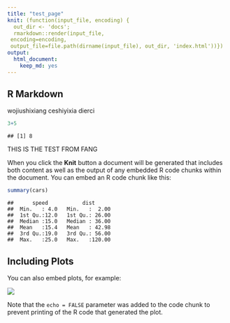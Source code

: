 ```yaml
---
title: "test_page"
knit: (function(input_file, encoding) {
  out_dir <- 'docs';
  rmarkdown::render(input_file,
 encoding=encoding,
 output_file=file.path(dirname(input_file), out_dir, 'index.html'))})
output: 
  html_document: 
    keep_md: yes
---
```




## R Markdown

wojiushixiang ceshiyixia 
dierci

```r
3+5
```

```
## [1] 8
```



THIS IS THE TEST FROM FANG

When you click the **Knit** button a document will be generated that includes both content as well as the output of any embedded R code chunks within the document. You can embed an R code chunk like this:


```r
summary(cars)
```

```
##      speed           dist       
##  Min.   : 4.0   Min.   :  2.00  
##  1st Qu.:12.0   1st Qu.: 26.00  
##  Median :15.0   Median : 36.00  
##  Mean   :15.4   Mean   : 42.98  
##  3rd Qu.:19.0   3rd Qu.: 56.00  
##  Max.   :25.0   Max.   :120.00
```

## Including Plots

You can also embed plots, for example:

![](F:/Course/UIUC/Fall2021/UP494/Github_test/webpage_test_local/docs/index_files/figure-html/pressure-1.png)<!-- -->

Note that the `echo = FALSE` parameter was added to the code chunk to prevent printing of the R code that generated the plot.
